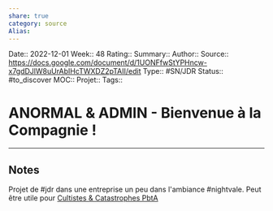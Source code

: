 ```yaml
---
share: true 
category: source
Alias:
---
```

Date:: 2022-12-01
Week:: 48
Rating::
Summary:: 
Author::
Source:: https://docs.google.com/document/d/1UONFfwStYPHncw-x7gdDJlW8uUrAbIHcTWXDZ2pTAII/edit
Type:: #SN/JDR 
Status:: #to_discover 
MOC::
Projet:: 
Tags:: 

# ANORMAL & ADMIN - Bienvenue à la Compagnie !

***

## Notes
Projet de #jdr dans une entreprise un peu dans l'ambiance #nightvale. 
Peut être utile pour [Cultistes & Catastrophes PbtA](../projets/C&C/PBTA/Cultistes%20&%20Catastrophes%20PbtA.md)